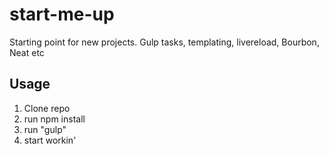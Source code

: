 # start-me-up
Starting point for new projects. Gulp tasks, templating, livereload, Bourbon, Neat etc

## Usage

1. Clone repo
2. run npm install
3. run "gulp"
4. start workin' 

